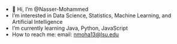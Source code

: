 - 👋 Hi, I’m @Nasser-Mohammed
-  I’m interested in Data Science, Statistics, Machine Learning, and Artificial Intelligence
-  I’m currently learning Java, Python, JavaScript
-  How to reach me: email: nmoha13@lsu.edu
